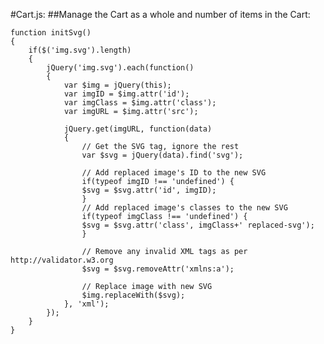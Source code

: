 #Cart.js:
##Manage the Cart as a whole and  number of items in the Cart: 

	function initSvg()
	{
		if($('img.svg').length)
		{
			jQuery('img.svg').each(function()
			{
				var $img = jQuery(this);
				var imgID = $img.attr('id');
				var imgClass = $img.attr('class');
				var imgURL = $img.attr('src');

				jQuery.get(imgURL, function(data)
				{
					// Get the SVG tag, ignore the rest
					var $svg = jQuery(data).find('svg');

					// Add replaced image's ID to the new SVG
					if(typeof imgID !== 'undefined') {
					$svg = $svg.attr('id', imgID);
					}
					// Add replaced image's classes to the new SVG
					if(typeof imgClass !== 'undefined') {
					$svg = $svg.attr('class', imgClass+' replaced-svg');
					}

					// Remove any invalid XML tags as per http://validator.w3.org
					$svg = $svg.removeAttr('xmlns:a');

					// Replace image with new SVG
					$img.replaceWith($svg);
				}, 'xml');
			});
		}	
	}